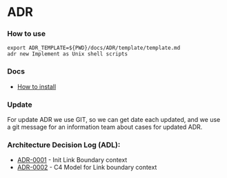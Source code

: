 # ADR

### How to use

```shell
export ADR_TEMPLATE=${PWD}/docs/ADR/template/template.md
adr new Implement as Unix shell scripts
```

### Docs

- [How to install](https://github.com/npryce/adr-tools/blob/master/INSTALL.md)

### Update

For update ADR we use GIT, so we can get date each updated, and we use a git message
for an information team about cases for updated ADR.

### Architecture Decision Log (ADL):

- [ADR-0001](./decisions/0001-init.md) - Init Link Boundary context
- [ADR-0002](./decisions/0002-c4-model.md) - C4 Model for Link boundary context
